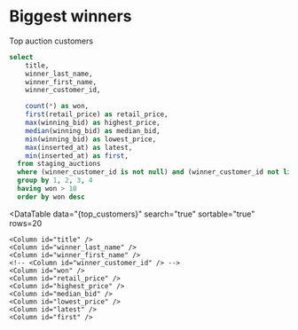 # Biggest winners

Top auction customers

```sql top_customers
select
    title,
    winner_last_name,
    winner_first_name,
    winner_customer_id,

    count(*) as won,
    first(retail_price) as retail_price,
    max(winning_bid) as highest_price,
    median(winning_bid) as median_bid,
    min(winning_bid) as lowest_price,
    max(inserted_at) as latest,
    min(inserted_at) as first,
  from staging_auctions
  where (winner_customer_id is not null) and (winner_customer_id not like 'None')
  group by 1, 2, 3, 4
  having won > 10
  order by won desc
```

<DataTable
  data="{top_customers}"
  search="true"
  sortable="true"
  rows=20
>
    <Column id="title" />
    <Column id="winner_last_name" />
    <Column id="winner_first_name" />
    <!-- <Column id="winner_customer_id" /> -->
    <Column id="won" />
    <Column id="retail_price" />
    <Column id="highest_price" />
    <Column id="median_bid" />
    <Column id="lowest_price" />
    <Column id="latest" />
    <Column id="first" />
</DataTable>
